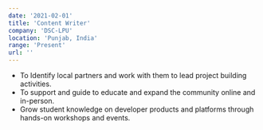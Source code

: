 ```yaml
---
date: '2021-02-01'
title: 'Content Writer'
company: 'DSC-LPU'
location: 'Punjab, India'
range: 'Present'
url: ''
---
```


<!-- - Developed native apps for the android platform using Java.
- Reduced battery usage of existing apps by ~35%, by leveraging recommended development patterns for the platform.
- Redesign existing app using [material design](https://material.io/design/) principles. -->
- To Identify local partners and work with them to lead project building activities.
- To support and guide to educate and expand the community online and in-person.
- Grow student knowledge on developer products and platforms through hands-on workshops and events.

